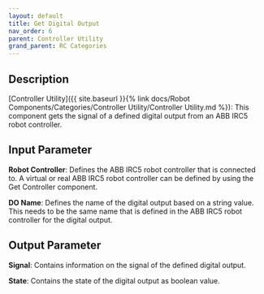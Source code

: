 ```yaml
---
layout: default
title: Get Digital Output
nav_order: 6
parent: Controller Utility
grand_parent: RC Categories
---
```


## Description

[Controller Utility]({{ site.baseurl }}{% link docs/Robot Components/Categories/Controller Utility/Controller Utility.md %}): This component gets the signal of a defined digital output from an ABB IRC5 robot controller.

## Input Parameter

**Robot Controller**: Defines the ABB IRC5 robot controller that is connected to. A virtual or real ABB IRC5 robot controller can be defined by using the Get Controller component.

**DO Name**: Defines the name of the digital output based on a string value. This needs to be the same name that is defined in the ABB IRC5 robot controller for the digital output.

## Output Parameter

**Signal**: Contains information on the signal of the defined digital output.

**State**: Contains the state of the digital output as boolean value.